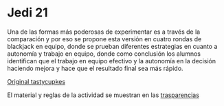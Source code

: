 <link rel="stylesheet" type="text/css" href= "../estilo.css" media="screen" />

# Jedi 21

Una de las formas más poderosas de experimentar es a través de la comparación y por eso se propone esta versión en cuatro rondas de blackjack en equipo, donde se prueban diferentes estrategias en cuanto a autonomía y trabajo en equipo, donde como conclusión los alumnos identifican que el trabajo en equipo efectivo y la autonomía en la decisión haciendo mejora y hace que el resultado final sea más rápido.

[Original tastycupkes](https://www.tastycupcakes.org/2019/01/21-jedi/)

El material y reglas de la actividad se muestran en las [trasparencias](21jedi.pdf)
